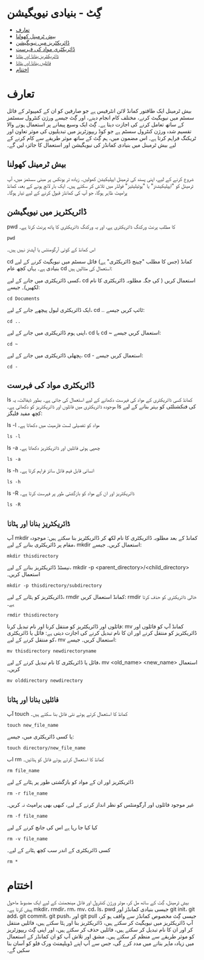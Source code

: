 # گِٹ - بنیادی نیویگیشن

- [تعارف](#تعارف)
- [بیش ٹرمینل کھولنا](#بیش-ٹرمینل-کھولنا)
- [ڈائریکٹریز میں نیویگیشن](#ڈائریکٹریز-میں-نیویگیشن)
- [ڈائریکٹری مواد کی فہرست](#ڈائریکٹری-مواد-کی-فہرست)
- [ڈائریکٹریز بنانا اور ہٹانا](#ڈائریکٹریز-بنانا-اور-ہٹانا)
- [فائلیں بنانا اور ہٹانا](#فائلیں-بنانا-اور-ہٹانا)
- [اختتام](#اختتام)

# تعارف

بیش ٹرمینل ایک طاقتور کمانڈ لائن انٹرفیس ہے جو صارفین کو ان کے کمپیوٹر کے فائل سسٹم میں نیویگیٹ کرنے، مختلف کام انجام دینے، اور گِٹ جیسے ورژن کنٹرول سسٹمز کے ساتھ تعامل کرنے کی اجازت دیتا ہے۔ گِٹ ایک وسیع پیمانے پر استعمال ہونے والا تقسیم شدہ ورژن کنٹرول سسٹم ہے جو کوڈ ریپوزٹریز میں تبدیلیوں کی موثر تعاون اور ٹریکنگ فراہم کرتا ہے۔ اس مضمون میں، ہم گِٹ کے ساتھ موثر طریقے سے کام کرنے کے لیے بیش ٹرمینل میں بنیادی کمانڈز کی نیویگیشن اور استعمال کا جائزہ لیں گے۔

## بیش ٹرمینل کھولنا

شروع کرنے کے لیے، اپنی پسند کی ٹرمینل ایپلیکیشن کھولیں۔ زیادہ تر یونکس پر مبنی سسٹمز میں، آپ ٹرمینل کو "ایپلیکیشنز" یا "یوٹیلیٹیز" فولڈر میں تلاش کر سکتے ہیں۔ ایک بار لانچ ہونے کے بعد، کمانڈ پرامپٹ ظاہر ہوگا، جو آپ کی کمانڈز قبول کرنے کے لیے تیار ہوگا۔

## ڈائریکٹریز میں نیویگیشن

pwd کا مطلب پرنٹ ورکنگ ڈائریکٹری ہے، اور یہ ورکنگ ڈائریکٹری کا پاتھ پرنٹ کرتا ہے۔

```commandline
pwd
```

اس کمانڈ کے کوئی آرگومنٹس یا آپشنز نہیں ہیں۔

cd کمانڈ (جس کا مطلب "چینج ڈائریکٹری" ہے) فائل سسٹم میں نیویگیٹ کرنے کے لیے بنیادی ہے۔ یہاں کچھ عام cd استعمال کی مثالیں ہیں:

کسی ڈائریکٹری میں جانے کے لیے، cd <directory> استعمال کریں (<directory> کی جگہ مطلوبہ ڈائریکٹری کا نام لکھیں)۔ جیسے:
```
cd Documents
```

ایک ڈائریکٹری لیول پیچھے جانے کے لیے، cd .. ٹائپ کریں جیسے:
```
cd ..
```

اپنی ہوم ڈائریکٹری میں جانے کے لیے، cd یا cd ~ استعمال کریں جیسے:
```
cd ~
```

پچھلی ڈائریکٹری میں جانے کے لیے، cd - استعمال کریں جیسے:
```
cd -
```

## ڈائریکٹری مواد کی فہرست

ls کمانڈ کسی ڈائریکٹری کے مواد کی فہرست دکھانے کے لیے استعمال کی جاتی ہے۔ بطور ڈیفالٹ، یہ موجودہ ڈائریکٹری میں فائلوں اور ڈائریکٹریز کو دکھاتی ہے۔ ls کی فنکشنلٹی کو بہتر بنانے کے لیے کچھ مفید فلیگز:

ls -l مواد کو تفصیلی لسٹ فارمیٹ میں دکھاتا ہے۔
```
ls -l
```

ls -a چھپی ہوئی فائلیں اور ڈائریکٹریز دکھاتا ہے۔
```
ls -a
```

ls -h انسانی قابل فہم فائل سائز فراہم کرتا ہے۔
```
ls -h
```

ls -R ڈائریکٹریز اور ان کے مواد کو بازگشتی طور پر فہرست کرتا ہے۔
```
ls -R
```

## ڈائریکٹریز بنانا اور ہٹانا

آپ mkdir کمانڈ کے بعد مطلوبہ ڈائریکٹری کا نام لکھ کر ڈائریکٹریز بنا سکتے ہیں:
موجودہ مقام پر ڈائریکٹری بنانے کے لیے، mkdir <directory> استعمال کریں۔ جیسے:
```
mkdir thisdirectory
```

نیسٹڈ ڈائریکٹریز بنانے کے لیے، mkdir -p <parent_directory>/<child_directory> استعمال کریں۔
```
mkdir -p thisdirectory/subdirectory
```

ڈائریکٹریز کو ہٹانے کے لیے، rmdir کمانڈ استعمال کریں:
rmdir <directory> خالی ڈائریکٹری کو حذف کرتا ہے۔
```
rmdir thisdirectory
```

فائلوں اور ڈائریکٹریز کو منتقل کرنا اور نام تبدیل کرنا:
mv کمانڈ آپ کو فائلوں اور ڈائریکٹریز کو منتقل کرنے اور ان کا نام تبدیل کرنے کی اجازت دیتی ہے:
فائل یا ڈائریکٹری کو منتقل کرنے کے لیے، mv <source> <destination> استعمال کریں۔ جیسے:
```
mv thisdirectory newdirectoryname
```

فائل یا ڈائریکٹری کا نام تبدیل کرنے کے لیے، mv <old_name> <new_name> استعمال کریں۔
```
mv olddirectory newdirectory
```

## فائلیں بنانا اور ہٹانا

آپ touch کمانڈ کا استعمال کرتے ہوئے نئی فائل بنا سکتے ہیں۔
```commandline
touch new_file_name
```

یا کسی ڈائریکٹری میں، جیسے:
```commandline
touch directory/new_file_name
```

اب rm کمانڈ کا استعمال کرتے ہوئے فائل کو ہٹائیں۔
```commandline
rm file_name
```

ڈائریکٹریز اور ان کے مواد کو بازگشتی طور پر ہٹانے کے لیے
```commandline
rm -r file_name
```

غیر موجود فائلوں اور آرگومنٹس کو نظر انداز کرنے کے لیے، کبھی بھی پرامپٹ نہ کریں۔
```commandline
rm -f file_name
```

کیا کیا جا رہا ہے اس کی جانچ کرنے کے لیے
```commandline
rm -v file_name
```

کسی ڈائریکٹری کے اندر سب کچھ ہٹانے کے لیے۔
```commandline
rm *
```

# اختتام

بیش ٹرمینل، گِٹ کے ساتھ مل کر، موثر ورژن کنٹرول اور فائل مینجمنٹ کے لیے ایک مضبوط ماحول پیش کرتا ہے۔ mkdir، rmdir، rm، mv، cd، ls، pwd جیسی بنیادی کمانڈز اور git init، git add، git commit، git push، اور git pull جیسی گِٹ مخصوص کمانڈز سے واقف ہو کر، آپ ڈائریکٹریز میں نیویگیٹ کر سکتے ہیں، ڈائریکٹریز بنا اور ہٹا سکتے ہیں، فائلیں منتقل کر اور ان کا نام تبدیل کر سکتے ہیں، فائلیں حذف کر سکتے ہیں، اور اپنی گِٹ ریپوزٹریز کو موثر طریقے سے منظم کر سکتے ہیں۔ مشق اور تلاش آپ کو ان کمانڈز کے استعمال میں زیادہ ماہر بنانے میں مدد کرے گی، جس سے آپ اپنے ڈویلپمنٹ ورک فلو کو آسان بنا سکیں گے۔
